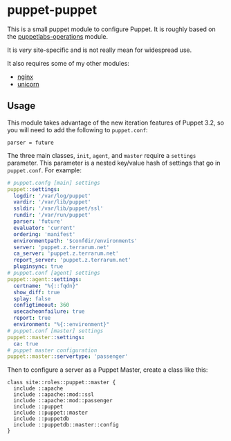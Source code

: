 # puppet-puppet

This is a small puppet module to configure Puppet. It is roughly based on the [puppetlabs-operations](http://github.com/puppetlabs-operations/puppet-puppet) module.

It is *very* site-specific and is not really mean for widespread use.

It also requires some of my other modules:

* [nginx](https://github.com/jtopjian/puppet-nginx)
* [unicorn](https://github.com/jtopjian/puppet-unicorn)

## Usage

This module takes advantage of the new iteration features of Puppet 3.2, so you will need to add the following to `puppet.conf`:

```puppet
parser = future
```

The three main classes, `init`, `agent`, and `master` require a `settings` parameter. This parameter is a nested key/value hash of settings that go in `puppet.conf`. For example:

```yaml
# puppet.confg [main] settings
puppet::settings:
  logdir: '/var/log/puppet'
  vardir: '/var/lib/puppet'
  ssldir: '/var/lib/puppet/ssl'
  rundir: '/var/run/puppet'
  parser: 'future'
  evaluator: 'current'
  ordering: 'manifest'
  environmentpath: '$confdir/environments'
  server: 'puppet.z.terrarum.net'
  ca_server: 'puppet.z.terrarum.net'
  report_server: 'puppet.z.terrarum.net'
  pluginsync: true
# puppet.conf [agent] settings
puppet::agent::settings:
  certname: "%{::fqdn}"
  show_diff: true
  splay: false
  configtimeout: 360
  usecacheonfailure: true
  report: true
  environment: "%{::environment}"
# puppet.conf [master] settings
puppet::master::settings:
  ca: true
# puppet master configuration
puppet::master::servertype: 'passenger'
```

Then to configure a server as a Puppet Master, create a class like this:

```puppet
class site::roles::puppet::master {
  include ::apache
  include ::apache::mod::ssl
  include ::apache::mod::passenger
  include ::puppet
  include ::puppet::master
  include ::puppetdb
  include ::puppetdb::master::config
}
```
